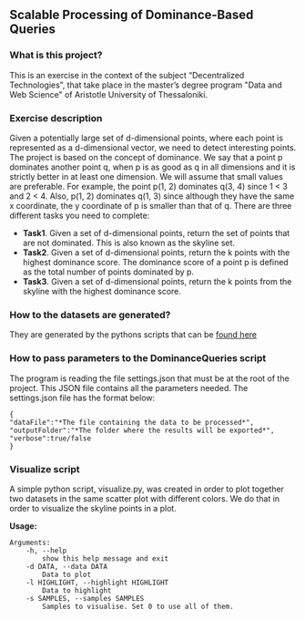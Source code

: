 
## Scalable Processing of Dominance-Based Queries

### What is this project?
This is an exercise in the context of the subject “Decentralized Technologies”, that take place in the master’s degree program "Data and Web Science" of Aristotle University of Thessaloniki.

### Exercise description
Given a potentially large set of d-dimensional points, where each point is represented as a d-dimensional vector, we need to detect interesting points. The project is based on the concept of dominance. We say that a point p dominates another point q, when p is as good as q in all dimensions and it is strictly better in at least one dimension. We will assume that small values are preferable. For example, the point p(1, 2) dominates q(3, 4) since 1 < 3 and 2 < 4. Also, p(1, 2) dominates q(1, 3) since although they have the same x coordinate, the y coordinate of p is smaller than that of q. There are three different tasks you need to complete:
* **Task1**. Given a set of d-dimensional points, return the set of points that are not dominated. This is also known as the skyline set.
* **Task2**. Given a set of d-dimensional points, return the k points with the highest dominance score. The dominance score of a point p is defined as the total number of points dominated by p.
* **Task3**. Given a set of d-dimensional points, return the k points from the skyline with the highest dominance score.

### How to the datasets are generated?
They are generated by the pythons scripts that can be [found here](https://github.com/MnAppsNet/generateDatasets)


### How to pass parameters to the DominanceQueries script

The program is reading the file settings.json that must be at the root of the project. This JSON file contains all the parameters needed. The settings.json file has the format below:

    {
    "dataFile":"*The file containing the data to be processed*",
    "outputFolder":"*The folder where the results will be exported*",
    "verbose":true/false
    }


### Visualize script

A simple python script, visualize.py, was created in order to plot together two datasets in the same scatter plot with different colors. We do that in order to visualize the skyline points in a plot.

**Usage:**
    
    Arguments:
	    -h, --help 
		    show this help message and exit
	    -d DATA, --data DATA 
            Data to plot
	    -l HIGHLIGHT, --highlight HIGHLIGHT
		    Data to highlight
	    -s SAMPLES, --samples SAMPLES
		    Samples to visualise. Set 0 to use all of them.
